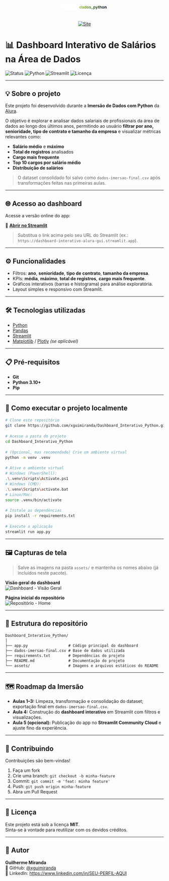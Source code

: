 <div align="center">
  <a href="https://dashboard-interativo-alura-gui.streamlit.app">
    <img src="assets/alura.png" alt="Imersão alura" width="150px"/>
  </a>
</div>
<br>
<p align="center">
  <a href="https://dashboard-interativo-alura-gui.streamlit.app/" target="_blank" rel="noopener noreferrer">
    <img src="https://img.shields.io/badge/website-%23007ACC?style=flat-square&logo=google-chrome&logoColor=white" alt="Site" />
  </a>
</p>



# 📊 Dashboard Interativo de Salários na Área de Dados

![Status](https://img.shields.io/badge/status-%20completo-green)
![Python](https://img.shields.io/badge/python-3.10%2B-blue?logo=python)
![Streamlit](https://img.shields.io/badge/streamlit-app-red?logo=streamlit)
![Licença](https://img.shields.io/badge/licença-MIT-green)

---

## 💡 Sobre o projeto
Este projeto foi desenvolvido durante a **Imersão de Dados com Python** da [Alura](https://www.alura.com.br/).

O objetivo é explorar e analisar dados salariais de profissionais da área de dados ao longo dos últimos anos, permitindo ao usuário **filtrar por ano, senioridade, tipo de contrato e tamanho da empresa** e visualizar métricas relevantes como:

- **Salário médio** e **máximo**
- **Total de registros** analisados
- **Cargo mais frequente**
- **Top 10 cargos por salário médio**
- **Distribuição de salários**

> O dataset consolidado foi salvo como `dados-imersao-final.csv` após transformações feitas nas primeiras aulas.

---

## 🌐 Acesso ao dashboard
Acesse a versão online do app:

🔗 **[Abrir no Streamlit](https://SEU-LINK-DO-STREAMLIT-AQUI)**

> Substitua o link acima pelo seu URL do Streamlit (ex.: `https://dashboard-interativo-alura-gui.streamlit.app`).

---

## ⚙️ Funcionalidades
- Filtros: **ano**, **senioridade**, **tipo de contrato**, **tamanho da empresa**.
- KPIs: **média**, **máximo**, **total de registros**, **cargo mais frequente**.
- Gráficos interativos (barras e histograma) para análise exploratória.
- Layout simples e responsivo com Streamlit.

---

## 🛠 Tecnologias utilizadas
- [Python](https://www.python.org/)
- [Pandas](https://pandas.pydata.org/)
- [Streamlit](https://streamlit.io/)
- [Matplotlib](https://matplotlib.org/) / [Plotly](https://plotly.com/python/) *(se aplicável)*

---

## 📋 Pré-requisitos
- **Git**
- **Python 3.10+**
- **Pip**

---

## 🚀 Como executar o projeto localmente
```bash
# Clone este repositório
git clone https://github.com/xguimiranda/Dashboard_Interativo_Python.git

# Acesse a pasta do projeto
cd Dashboard_Interativo_Python

# (Opcional, mas recomendado) Crie um ambiente virtual
python -m venv .venv

# Ative o ambiente virtual
# Windows (PowerShell):
.\.venv\Scripts\Activate.ps1
# Windows (CMD):
.\.venv\Scripts\activate.bat
# Linux/Mac:
source .venv/bin/activate

# Instale as dependências
pip install -r requirements.txt

# Execute a aplicação
streamlit run app.py
```

---

## 🖼 Capturas de tela

> Salve as imagens na pasta `assets/` e mantenha os nomes abaixo (já incluídos neste pacote).

**Visão geral do dashboard**  
![Dashboard - Visão Geral](assets/dashboard-visao-geral.jpg)

**Página inicial do repositório**  
![Repositório - Home](assets/repo-home.jpg)

---

## 📂 Estrutura do repositório
```
Dashboard_Interativo_Python/
│
├── app.py                  # Código principal do dashboard
├── dados-imersao-final.csv # Base de dados utilizada
├── requirements.txt        # Dependências do projeto
├── README.md               # Documentação do projeto
└── assets/                 # Imagens e arquivos estáticos do README
```

---

## 🗺 Roadmap da Imersão
- **Aulas 1–3:** Limpeza, transformação e consolidação do dataset; exportação final em `dados-imersao-final.csv`.
- **Aula 4:** Construção do **dashboard interativo** em Streamlit com filtros e visualizações.
- **Aula 5 (opcional):** Publicação do app no **Streamlit Community Cloud** e ajuste fino da experiência.

---

## 🤝 Contribuindo
Contribuições são bem-vindas!  
1. Faça um fork
2. Crie uma branch: `git checkout -b minha-feature`
3. Commit: `git commit -m 'feat: minha feature'`
4. Push: `git push origin minha-feature`
5. Abra um Pull Request

---

## 📄 Licença
Este projeto está sob a licença **MIT**.  
Sinta-se à vontade para reutilizar com os devidos créditos.

---

## 👤 Autor
**Guilherme Miranda**  
🔗 GitHub: [@xguimiranda](https://github.com/xguimiranda)  
🔗 LinkedIn: https://www.linkedin.com/in/SEU-PERFIL-AQUI
